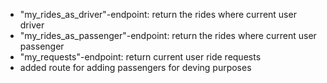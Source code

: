 - "my_rides_as_driver"-endpoint: return the rides where current user driver
- "my_rides_as_passenger"-endpoint: return the rides where current user passenger
- "my_requests"-endpoint: return current user ride requests
- added route for adding passengers for deving purposes